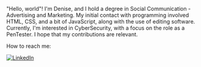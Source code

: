 "Hello, world"! I'm Denise, and I hold a degree in Social Communication - Advertising and Marketing. My initial contact with programming involved HTML, CSS, and a bit of JavaScript, along with the use of editing software. Currently, I'm interested in CyberSecurity, with a focus on the role as a PenTester. I hope that my contributions are relevant.

How to reach me:

[![LinkedIn](https://img.shields.io/badge/LinkedIn-000?style=for-the-badge&logo=linkedin&logoColor=0E76A8)]([https://www.linkedin.com/in/SEUUSERNAME/](https://www.linkedin.com/in/dena-denise/)https://www.linkedin.com/in/dena-denise/)
